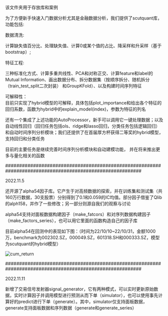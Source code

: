 该文件夹用于存放库和案例  


为了方便新手快速入门数据分析尤其是金融数据分析，我们提供了scutquant库，功能包括:  

数据清洗:  

  计算缺失值百分比、处理缺失值、计算0或某个值的占比、降采样和升采样（基于bootstrap）;  
  
特征工程:  

  三种标准化方式、计算多重共线性、PCA和对称正交、计算feature和label的Mutual Information、画出数据分布、拆分数据集（按顺序拆分、随机拆分（train_test_split二次封装）
  和GroupKFold）、以及构建时间序列特征
  
 可解释性：  
   目前只实现了hybrid模型的可解释，具体包括plot_importance和给出各个特征的回归系数，函数为hybrid中的explain_model(index)，参数为特征的列名
 
还有一个集成了上述功能的AutoProcessor，新手可以调用它一键处理数据；以及自动线性回归（回归任务包括ols、ridge和lasso回归，分类任务包括逻辑回归）和自动时间序列分析模块；我们还提供了在首届厚方杯获得二等奖的hybrid模型，支持回归和分类任务


目前的主要任务是继续完善时间序列分析模块和自动建模功能， 并在将来推出更多与量化相关的函数

#########################################################################################################
  
2022.11.5  

还开源了alpha54因子库。它产生于对高频数据的探索，并在训练集和测试集（共160万行数据，30支股票）分别得到了0.1和0.059的IC均值。部分因子借鉴了Qlib的alph158，并作了一些修改；另一部分则源自我们的观察与讨论

alpha54支持对面板数据构建因子（make_fatcors）和对序列数据构建因子（make_factors_series），也可以用它里面的函数构造自己的因子库

目前alpha54在回测中的表现如下图：（时间为22/10/10~22/10/31，金额1000万，benchmark为002302.SZ，000049.SZ，601318.SH和000333.SZ，模型为scutquant的hybrid模型）

![cum_return](https://user-images.githubusercontent.com/101194077/201241226-40738f9b-0876-45c9-a41b-c36c9eaf6daf.png)


#########################################################################################################

2022.11.11

新增了交易信号发射器signal_generator，它有两种模式，可以实时更新原始数据，实时计算因子并调用模型进行预测从而下单（simulator），也可以使用事先计算好的predict进行下单（generate）。其中，simulator仅支持面板数据，generate支持面板数据和序列数据（generate和generate_series）
